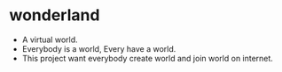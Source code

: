 # wonderland
- A virtual world.
- Everybody is a world, Every have a world.
- This project want everybody create world and join world on internet.
